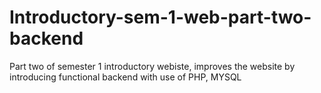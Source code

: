 # Introductory-sem-1-web-part-two-backend
Part two of semester 1 introductory webiste, improves the website by introducing functional backend with use of PHP, MYSQL
